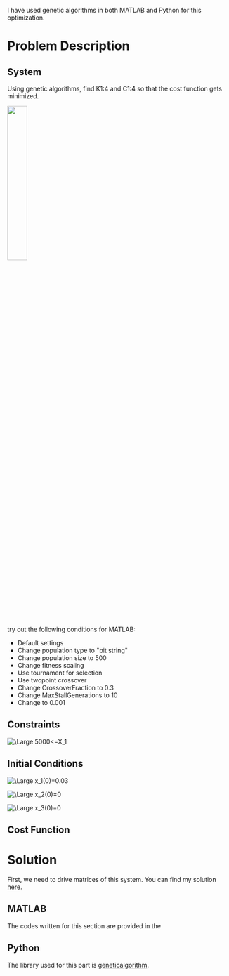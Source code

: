I have used genetic algorithms in both MATLAB and Python for this optimization.

# Problem Description

## System

Using genetic algorithms, find K1:4 and C1:4 so that the cost function gets minimized.

<img src="https://github.com/sarajahedazad/Optimal-Design-of-a-Suspension-System/blob/main/Suspension_System.JPG" width=30%>

try out the following conditions for MATLAB:
* Default settings
* Change population type to "bit string"
* Change population size to 500
* Change fitness scaling
* Use tournament for selection
* Use twopoint crossover
* Change CrossoverFraction to 0.3
* Change MaxStallGenerations to 10
* Change  to 0.001


## Constraints

![\Large 5000<=X_1](https://latex.codecogs.com/svg.latex?\Large&space;5000<=X_1) 


## Initial Conditions
![\Large x_1(0)=0.03](https://latex.codecogs.com/svg.latex?\Large&space;x_1(0)=0.03) 

![\Large x_2(0)=0](https://latex.codecogs.com/svg.latex?\Large&space;x_2(0)=0) 

![\Large x_3(0)=0](https://latex.codecogs.com/svg.latex?\Large&space;x_3(0)=0) 

## Cost Function



# Solution

First, we need to drive matrices of this system. You can find my solution [here](https://github.com/sarajahedazad/Optimal-Design-of-a-Suspension-System/blob/main/Using%20Lagrange%20multipliers%20to%20solve%20the%20problem.pdf).


## MATLAB
The codes written for this section are provided in the 

## Python

The library used for this part is [geneticalgorithm](https://pypi.org/project/geneticalgorithm/).
